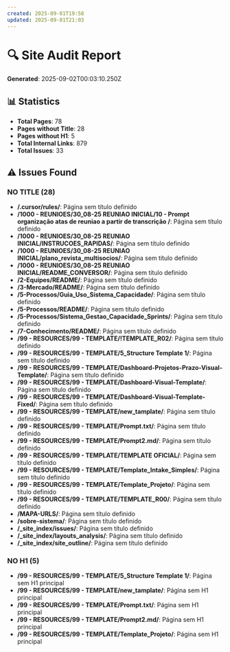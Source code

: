 ```yaml
---
created: 2025-09-01T19:58
updated: 2025-09-01T21:03
---
```

# 🔍 Site Audit Report

**Generated**: 2025-09-02T00:03:10.250Z

## 📊 Statistics

- **Total Pages**: 78
- **Pages without Title**: 28
- **Pages without H1**: 5
- **Total Internal Links**: 879
- **Total Issues**: 33

## ⚠️ Issues Found

### NO TITLE (28)

- **/.cursor/rules/**: Página sem título definido
- **/1000 - REUNIOES/30_08-25 REUNIAO INICIAL/10 - Prompt organização atas de reuniao a partir de transcrição /**: Página sem título definido
- **/1000 - REUNIOES/30_08-25 REUNIAO INICIAL/INSTRUCOES_RAPIDAS/**: Página sem título definido
- **/1000 - REUNIOES/30_08-25 REUNIAO INICIAL/plano_revista_multisocios/**: Página sem título definido
- **/1000 - REUNIOES/30_08-25 REUNIAO INICIAL/README_CONVERSOR/**: Página sem título definido
- **/2-Equipes/README/**: Página sem título definido
- **/3-Mercado/README/**: Página sem título definido
- **/5-Processos/Guia_Uso_Sistema_Capacidade/**: Página sem título definido
- **/5-Processos/README/**: Página sem título definido
- **/5-Processos/Sistema_Gestao_Capacidade_Sprints/**: Página sem título definido
- **/7-Conhecimento/README/**: Página sem título definido
- **/99 - RESOURCES/99 - TEMPLATE/!TEMPLATE_R02/**: Página sem título definido
- **/99 - RESOURCES/99 - TEMPLATE/5_Structure Template 1/**: Página sem título definido
- **/99 - RESOURCES/99 - TEMPLATE/Dashboard-Projetos-Prazo-Visual-Template/**: Página sem título definido
- **/99 - RESOURCES/99 - TEMPLATE/Dashboard-Visual-Template/**: Página sem título definido
- **/99 - RESOURCES/99 - TEMPLATE/Dashboard-Visual-Template-Fixed/**: Página sem título definido
- **/99 - RESOURCES/99 - TEMPLATE/new_tamplate/**: Página sem título definido
- **/99 - RESOURCES/99 - TEMPLATE/Prompt.txt/**: Página sem título definido
- **/99 - RESOURCES/99 - TEMPLATE/Prompt2.md/**: Página sem título definido
- **/99 - RESOURCES/99 - TEMPLATE/TEMPLATE OFICIAL/**: Página sem título definido
- **/99 - RESOURCES/99 - TEMPLATE/Template_Intake_Simples/**: Página sem título definido
- **/99 - RESOURCES/99 - TEMPLATE/Template_Projeto/**: Página sem título definido
- **/99 - RESOURCES/99 - TEMPLATE/TEMPLATE_R00/**: Página sem título definido
- **/MAPA-URLS/**: Página sem título definido
- **/sobre-sistema/**: Página sem título definido
- **/_site_index/issues/**: Página sem título definido
- **/_site_index/layouts_analysis/**: Página sem título definido
- **/_site_index/site_outline/**: Página sem título definido

### NO H1 (5)

- **/99 - RESOURCES/99 - TEMPLATE/5_Structure Template 1/**: Página sem H1 principal
- **/99 - RESOURCES/99 - TEMPLATE/new_tamplate/**: Página sem H1 principal
- **/99 - RESOURCES/99 - TEMPLATE/Prompt.txt/**: Página sem H1 principal
- **/99 - RESOURCES/99 - TEMPLATE/Prompt2.md/**: Página sem H1 principal
- **/99 - RESOURCES/99 - TEMPLATE/Template_Projeto/**: Página sem H1 principal

